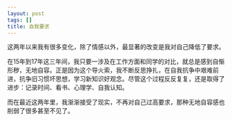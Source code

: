 ```yaml
---
layout: post
tags: []
title: 自我要求
---
```


这两年以来我有很多变化，除了情感以外，最显著的改变是我对自己降低了要求。

在15年到17年这三年间，我只要一涉及在工作方面和同学的对比，就总是感到自惭形秽，无地自容。正是因为这个导火索，我不断反思挣扎，在自我抗争中艰难前进，抗争旧习惯坏思想，学习新知识好观念。尽管这个过程反反复复，还是取得了进步：记录时间、看书、心理学、自我认知。

而在最近这两年里，我渐渐接受了现实，不再对自己过高要求，那种无地自容感也削弱了很多甚至不见了。

